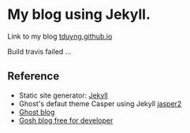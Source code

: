 # My blog using Jekyll.

Link to my blog [tduyng.github.io](https://tduyng.github.io)

Build travis failed ...
## Reference
- Static site generator: [Jekyll](https://jekyllrb.com/)
- Ghost's defaut theme Casper using Jekyll [jasper2](https://github.com/jekyller/jasper2)
- [Ghost blog](https://ghost.org/)
- [Gosh blog free for developer](https://github.com/TryGhost/Ghost)